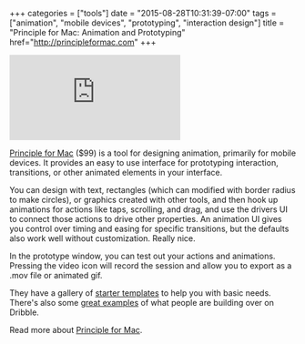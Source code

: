 +++
categories = ["tools"]
date = "2015-08-28T10:31:39-07:00"
tags = ["animation", "mobile devices", "prototyping", "interaction design"]
title = "Principle for Mac: Animation and Prototyping"
href="http://principleformac.com"
+++

<div class="video"><iframe src="https://www.youtube.com/embed/vFrivX021-A?rel=0&amp;showinfo=0" frameborder="0" allowfullscreen></iframe></div>

<a href="http://principleformac.com/">Principle for Mac</a> ($99) is a tool for designing animation, primarily for mobile devices. It provides an easy to use interface for prototyping interaction, transitions, or other animated elements in your interface.

You can design with text, rectangles (which can modified with border radius to make circles), or graphics created with other tools, and then hook up animations for actions like taps, scrolling, and drag, and use the drivers UI to connect those actions to drive other properties. An animation UI gives you control over timing and easing for specific transitions, but the defaults also work well without customization. Really nice.

In the prototype window, you can test out your actions and animations. Pressing the video icon will record the session and allow you to export as a .mov file or animated gif.

They have a gallery of <a href="http://principletemplates.com/">starter templates</a> to help you with basic needs. There's also some <a href="https://dribbble.com/tags/principle">great examples</a> of what people are building over on Dribble.

Read more about <a href="http://principleformac.com/">Principle for Mac</a>.
